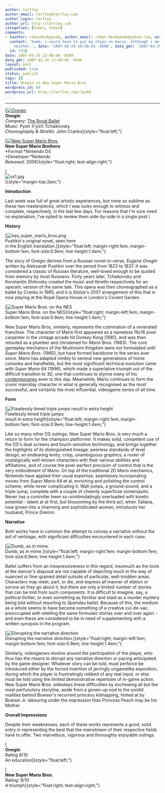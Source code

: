 ```yaml
---
author: tartley
author_email: tartley@tartley.com
author_login: tartley
author_url: http://tartley.com
categories: [Games, Shows]
comments:
- {author: rohandeshpande, author_email: rohan.deshpande@yahoo.com, author_url: 'http://',
  content: 'humm, i would have to put my chips on mario, although i am an expert on
    neither.', date: '2007-03-29 10:56:43 -0500', date_gmt: '2007-03-29 10:56:43 -0500',
  id: 333}
date: 2007-03-26 23:40:04 -0500
date_gmt: 2007-03-26 23:40:04 -0500
layout: post
published: true
status: publish
tags: []
title: Onegin vs New Super Mario Bros
wordpress_id: 69
wordpress_url: http://tartley.com/?p=69
...
```

---

[[![Onegin](http://tartley.com/wp-content/uploads/2007/03/onegin.thumbnail.jpg)](http://tartley.com/wp-content/uploads/2007/03/onegin.jpg "Onegin")\
**Onegin**\
*Company:* [The Royal Ballet](http://info.royaloperahouse.org/Home/)\
*Music:* Pyotr Il'yich Tchaikovsky\
*Choreography & libretto:* John Cranko]{style="float:left;"}

[[![New Super Mario
Bros.](http://tartley.com/wp-content/uploads/2007/03/new-super-mario-bros.thumbnail.jpg)](http://tartley.com/wp-content/uploads/2007/03/new-super-mario-bros.jpg "New Super Mario Bros.")\
**New Super Mario Brothers**\
*Format:*Nintendo DS\
*Developer:*Nintendo\
*Released:* 2006]{style="float:right; text-align:right;"}

[\
![vs1.jpg](http://tartley.com/wp-content/uploads/2007/03/vs1.jpg)\
]{style="margin-top:2em;"}

**Introduction**

Last week was full of great artistic experiences, but none so sublime as
these two masterpieces, which I was lucky enough to witness and
complete, respectively, in the last few days. For reasons that I'm sure
need no explanation, I've opted to review them side-by-side in a single
post.\

**History**

[![nes\_super\_mario\_bros.png](http://tartley.com/wp-content/uploads/2007/03/nes_super_mario_bros.png)\
Pushkin's original novel, seen here\
in the English
translation.]{style="float:left; margin-right:1em; margin-bottom:1em; font-size:0.9em; line-height:1.4em;"}

The story of Onegin derives from a Russian novel-in-verse, *Eugene
Onegin* written by Aleksandr Pushkin over the period from 1823 to 1837.
It was considered a classic of Russian literature, well-loved enough to
be quoted from memory by most Russians. Forty years later, Tchaikovsky
and Konstantin Shilovsky created the music and libretto respectively for
an operatic version of the same tale. This opera was then choreographed
as a ballet by Cranko in 1965, and it is Stolze's 2007 arrangement of
this that is now playing at the Royal Opera House in London's Covent
Garden.

[![Super Mario Bros. on the
NES](http://tartley.com/wp-content/uploads/2007/03/eugeneonegin-book.jpg)\
Super Mario Bros. on the
NES]{style="float:right; margin-left:1em; margin-bottom:1em; font-size:0.9em; line-height:1.4em;"}

New Super Mario Bros, similarly, represents the culmination of a
venerated franchise. The character of Mario first appeared as a nameless
16x16 pixel carpenter in the vintage arcade hit *Donkey Kong* (1981),
and was then retooled as a plumber and christened for *Mario Bros.*
(1983). The core gameplay mechanics of the Mushroom Kingdom were not
formulated until *Super Mario Bros.* (1985), but have formed backbone to
the series ever since. Mario has adapted nimbly to several new
generations of home consoles and handhelds, but the most significant
technical evolution came with *Super Mario 64* (1996), which made a
superlative triumph out of the difficult transition to 3D, one that
continues to stymie many of his
[contemporaries](http://www.joystiq.com/2006/12/13/what-funk-is-sega-in/)
even to this day. Meanwhile, Mario continues to form the iconic mainstay
character in what is generally recognised as the most successful, and
certainly the most influential, videogame series of all time.

**Form**

[![Flawlessly timed triple jumps result in extra
height](http://tartley.com/wp-content/uploads/2007/03/jump.jpg)\
Flawlessly timed triple jumps\
result in extra
height]{style="float:left; margin-right:1em; margin-bottom:1em; font-size:0.9em; line-height:1.4em;"}

Like so many other DS outings, New Super Mario Bros. is very much a
return to form for the champion platformer. It makes solid, competent
use of the DS's dual screens and touch-sensitive technology, and brings
together the highlights of its distinguished lineage: peerless standards
of level design; an endearing levity; crisp, unambiguous graphics; a
roster of nostalgically well-known characters with their various
abilities and affiliations, and of course the pixel-perfect precision of
control that is the very embodiment of Mario. On top of the traditional
2D Mario mechanics, Nintendo have applied their usual expertise,
seamlessly incorporating moves from *Super Mario 64* et al, enriching
and polishing the control scheme, while never complicating it.
Wall-jumps, a ground-pound, and a triple-jump, complete with a couple of
cheerily superficial somersaults. Never has a controller been so
unintimidatingly overloaded with kinetic potential - latent at at first,
but blossoming by the third act, when Tatiana, now grown into a charming
and sophisticated woman, introduces her husband, Prince Gremin.

**Narrative**

Both works have in common the attempt to convey a narrative without the
aid of verbiage, with significant difficulties encountered in each case.

[![Dumb, as in
mime.](http://tartley.com/wp-content/uploads/2007/03/_1703471_onegin_150a.jpg)\
Dumb, as in
mime.]{style="float:left; margin-right:1em; margin-bottom:1em; font-size:0.9em; line-height:1.4em;"}

Ballet suffers from an inexpressiveness in this regard, insomuch as the
tools at the dancer's disposal are not capable of depicting much in the
way of nuanced or fine-grained detail outside of particular,
well-trodden areas. Characters may meet, part, or die, and express all
manner of elation or sorrow as they go about it, but there are only a
limited number of stories that can be told from such components. It is
difficult to imagine, say, a political thriller, or even something as
familiar and staid as a murder mystery being told without resorting to
*Spandau* ballet. Because of this, the medium as a whole seems to have
become something of a creative cul-de-sac, preoccupied with retelling
the same formulaic stories over and over again - and even these are
considered to be in need of supplementing with a written synopsis in the
program.

[![Disrupting the narrative
direction.](http://tartley.com/wp-content/uploads/2007/03/newsupermario.jpg)\
Disrupting the narrative
direction.]{style="float:right; margin-left:1em; margin-bottom:1em; font-size:0.9em; line-height:1.4em;"}

Similarly, videogames revolve around the participation of the player,
who thus has the means to disrupt any narrative direction or pacing
anticipated by the game designer. Whatever story can be told, must
perforce be introduced either by the forced insertion of jarringly
ungamelike exposition, during which the player is frustratingly robbed
of any real input, or else must be told using the limited demonstrative
repertoire of in-game action. New Super Mario Bros. sidesteps these
difficulties by eschewing all but the most perfunctory storyline, aside
from a grown-up nod to the sordid realities behind Bowser's recurrent
princess kidnapping, hinted at by Bowser Jr. labouring under the
impression than Princess Peach may be his Mother.

**Overall Impressions**

Despite their weaknesses, each of these works represents a good, solid
entry in representing the best that the mainstream of their respective
fields have to offer. Two marvellous, vigorous and thoroughly enjoyable
outings.

[\
**Onegin**\
Rating 8/10\
An education]{style="float:left;"}

[\
**New Super Mario Bros.**\
Rating: 9/10\
A triumph]{style="float:right; text-align:right;"}
